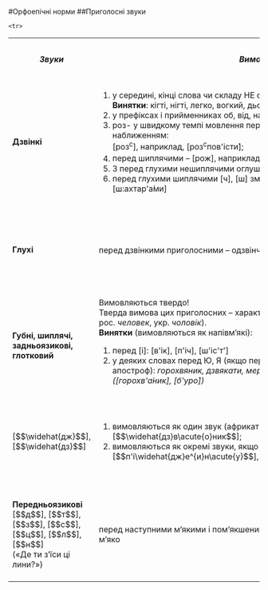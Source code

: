 #Орфоепічні норми
##Приголосні звуки

<table>
<col width="10%">
<col width="55%">
<col width="35%">
  <tr>
  <td><center><b><i>Звуки</i></b></center></td>
  <td><center><b><i>Вимова</i></b></center></td>
  <td><center><b><i>Скоромовки для тренування вимови</i></b></center></td>
  </tr>

  <tr>
  <td><b>Дзвінкі</b></td>
  <td>
  <ol>
<li>у середині, кінці слова чи складу НЕ оглушуються<br>
<b>Винятки</b>: кігті, нігті, легко, вогкий, дьогтю й похідні від них: [ле&#769;хко]</li>
<li>у префіксах і прийменниках <span class="p1">об, від, над, перед, під, між</span> НЕ оглушуються</li>
<li><span class="p1">роз-</span> у швидкому темпі мовлення перед глухим нешиплячим із наближенням:<br>
<span class="p1">[роз<sup>с</sup>]</span>, наприклад, [роз<sup>с</sup>пов'істи&#769;];</li>
<li> перед шиплячими – <span class="p1">[рож]</span>, наприклад, [рожчи&#769;сти<sup>е</sup>ти]</li>
<li><span class="p1">З</span> перед глухими нешиплячими оглушується: [с:и&#769;ном], [ска&#769;войу];
<li>перед глухими шиплячими <span class="p1">[ч], [ш]</span> змінюється на <span class="p1">[ш]</span>:
[шчи'стиети], [ш:ахтар'а&#769;ми]</li></li>
</ol>
</td>
  <td>
Два стоноги, дві стоніжки<br>
Захотіли грати в сніжки,<br>
Тільки ж як<br>
Ліпити сніжки –<br> 
Рук нема, <br>
Одні лиш ніжки.
  </td>
  </tr>

 <tr>
  <td><b>Глухі</b></td>
  <td>перед дзвінкими приголосними – одзвінчуються: [бород'ба&#769;], [ане<sup>и</sup>ґдо&#769;т]</td>
  <td>Сидів горобець на сосні, –<br>
Заснув – і упав уві сні.<br>
Якби не упав уві сні,<br>
Сидів би він ще на сосні.</td>
  </tr>

    <tr>
  <td><b>Губні, шиплячі, задньоязикові, глотковий</b></td>
  <td>Вимовляються твердо!<br> Тверда вимова цих приголосних – характерна ознака української мови (пор. рос. <i>человек</i>, укр. <i>чоловік</i>). <br>
<b>Винятки</b> (вимовляються як напівм’які):
<ol>
<li>перед <span class="p1">[і]</span>: [в'ік], [п'іч], [ш'іс'т']</li>
<li>у деяких словах перед <span class="p1">Ю, Я</span> (якщо перед цими буквами не ставимо апостроф): <i>горохвяник, дзвякати, мертвяк, бюро, бязь, пюре ([горохв'а&#769;ник], [б'уро&#769;])</li></td>
  <td>Чайка жабку пригощає:<br>
- Молока тобі чи чаю?<br>
- Молоко вже допиваю,<br>
Хочу чаю з молочаю.</td>
  </tr>

   <tr>
  <td>[$$\widehat{дж}$$], [$$\widehat{дз}$$]</td>
  <td>
  <ol>
  <li>вимовляються як один звук (африкати): [$$\widehat{дж}м'іл'$$], [$$\widehat{дз}в\acute{о}ник$$];</li>
<li>вимовляються як окремі звуки, якщо належать до різних морфем: <span style="white-space: nowrap">[$$п'і\widehat{дж}е^{и}н\acute{у}$$], <span style="white-space: nowrap">[$$в'і\widehat{дз}и^{е}в\acute{а}ти$$]</span></li>
</ol></td>
  <td>Ведмедику-ледащо,<br>
Ліз на пасіку нащо?<br>
- Буду джмеликом дзижчати,<br>
Буду мед куштувати.</td>
  </tr>

   <tr>
  <td><b>Передньоязикові</b><br>
<span style="white-space: nowrap">[$$д$$],</span> <span style="white-space: nowrap">[$$т$$],</span> <span style="white-space: nowrap">[$$з$$],</span> <span style="white-space: nowrap">[$$с$$],</span>
<span style="white-space: nowrap">[$$ц$$],</span> <span style="white-space: nowrap">[$$л$$],</span> <span style="white-space: nowrap">[$$н$$]</span><br>
(«Де ти з’їси ці лини?»)
</td>
  <td>перед наступними м’якими і пом’якшеними приголосними вимовляються м’яко</td>
  <td>Для синків-молодців <br>
  Мати напекла млинців. <br>
  І хвалили молодці <br>
  Ті млинці на молоці.</td>
  </tr>
</table>
